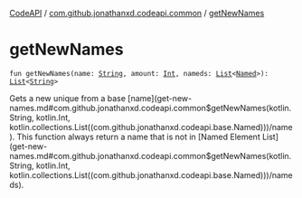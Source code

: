 [CodeAPI](../index.md) / [com.github.jonathanxd.codeapi.common](index.md) / [getNewNames](.)

# getNewNames

`fun getNewNames(name: `[`String`](https://kotlinlang.org/api/latest/jvm/stdlib/kotlin/-string/index.html)`, amount: `[`Int`](https://kotlinlang.org/api/latest/jvm/stdlib/kotlin/-int/index.html)`, nameds: `[`List`](https://kotlinlang.org/api/latest/jvm/stdlib/kotlin.collections/-list/index.html)`<`[`Named`](../com.github.jonathanxd.codeapi.base/-named/index.md)`>): `[`List`](https://kotlinlang.org/api/latest/jvm/stdlib/kotlin.collections/-list/index.html)`<`[`String`](https://kotlinlang.org/api/latest/jvm/stdlib/kotlin/-string/index.html)`>`

Gets a new unique from a base [name](get-new-names.md#com.github.jonathanxd.codeapi.common$getNewNames(kotlin.String, kotlin.Int, kotlin.collections.List((com.github.jonathanxd.codeapi.base.Named)))/name). This function always return a name that is not in [Named Element List](get-new-names.md#com.github.jonathanxd.codeapi.common$getNewNames(kotlin.String, kotlin.Int, kotlin.collections.List((com.github.jonathanxd.codeapi.base.Named)))/nameds).

